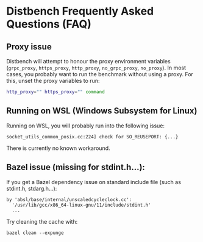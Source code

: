 # Distbench Frequently Asked Questions (FAQ)

## Proxy issue

Distbench will attempt to honour the proxy environment variables (`grpc_proxy`,
`https_proxy`, `http_proxy`, `no_grpc_proxy`, `no_proxy`). In most cases, you
probably want to run the benchmark without using a proxy. For this, unset the
proxy variables to run:

```bash
http_proxy="" https_proxy="" command
```

## Running on WSL (Windows Subsystem for Linux)

Running on WSL, you will probably run into the following issue:

```
socket_utils_common_posix.cc:224] check for SO_REUSEPORT: {...}
```

There is currently no known workaround.

## Bazel issue (missing for stdint.h...):

If you get a Bazel dependency issue on standard include file (such as stdint.h,
stdarg.h...):
```this rule is missing dependency declarations for the following files included
by 'absl/base/internal/unscaledcycleclock.cc':
  '/usr/lib/gcc/x86_64-linux-gnu/11/include/stdint.h'
  ...
```

Try cleaning the cache with:
```
bazel clean --expunge
```
